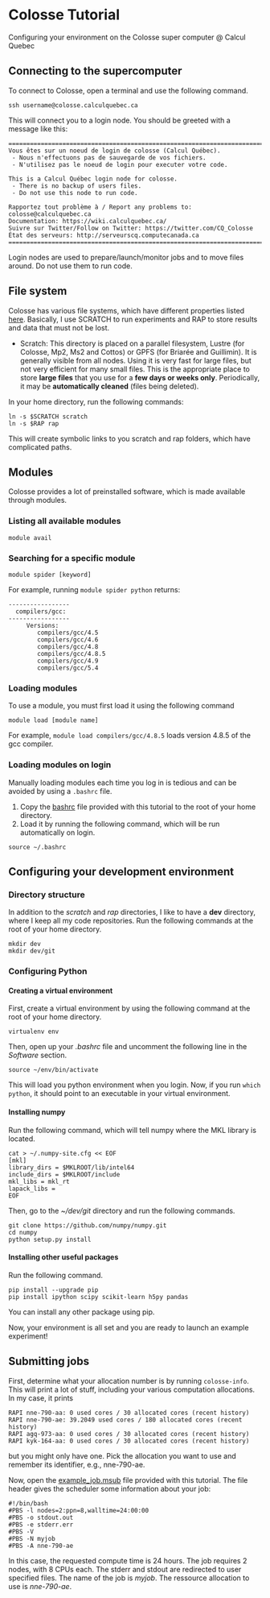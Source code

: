 # Colosse Tutorial
Configuring your environment on the Colosse super computer @ Calcul Quebec

## Connecting to the supercomputer

To connect to Colosse, open a terminal and use the following command.
```
ssh username@colosse.calculquebec.ca
```
This will connect you to a login node. You should be greeted with a message like this:
```
===========================================================================
Vous êtes sur un noeud de login de colosse (Calcul Québec).
 - Nous n'effectuons pas de sauvegarde de vos fichiers.
 - N'utilisez pas le noeud de login pour executer votre code.

This is a Calcul Québec login node for colosse.
 - There is no backup of users files.
 - Do not use this node to run code.

Rapportez tout problème à / Report any problems to: colosse@calculquebec.ca
Documentation: https://wiki.calculquebec.ca/
Suivre sur Twitter/Follow on Twitter: https://twitter.com/CQ_Colosse
État des serveurs: http://serveurscq.computecanada.ca
===========================================================================
```

Login nodes are used to prepare/launch/monitor jobs and to move files around. Do not use them to run code.

## File system

Colosse has various file systems, which have different properties listed [here](https://wiki.calculquebec.ca/w/Utiliser_l%27espace_de_stockage/en#tab=tab2). Basically, I use SCRATCH to run experiments and RAP to store results and data that must not be lost.

* Scratch: This directory is placed on a parallel filesystem, Lustre (for Colosse, Mp2, Ms2 and Cottos) or GPFS (for Briarée and Guillimin). It is generally visible from all nodes. Using it is very fast for large files, but not very efficient for many small files. This is the appropriate place to store **large files** that you use for a **few days or weeks only**. Periodically, it may be **automatically cleaned** (files being deleted).

In your home directory, run the following commands:
```
ln -s $SCRATCH scratch
ln -s $RAP rap
```
This will create symbolic links to you scratch and rap folders, which have complicated paths.

## Modules

Colosse provides a lot of preinstalled software, which is made available through modules.

### Listing all available modules
`module avail`

### Searching for a specific module
`module spider [keyword]`

For example, running `module spider python` returns:
```
-----------------
  compilers/gcc:
-----------------
     Versions:
        compilers/gcc/4.5
        compilers/gcc/4.6
        compilers/gcc/4.8
        compilers/gcc/4.8.5
        compilers/gcc/4.9
        compilers/gcc/5.4
```

### Loading modules

To use a module, you must first load it using the following command
```
module load [module name]
```

For example, `module load compilers/gcc/4.8.5` loads version 4.8.5 of the gcc compiler.

### Loading modules on login

Manually loading modules each time you log in is tedious and can be avoided by using a `.bashrc` file. 

1. Copy the [bashrc](.bashrc) file provided with this tutorial to the root of your home directory. 
2. Load it by running the following command, which will be run automatically on login.
```
source ~/.bashrc
```

## Configuring your development environment

### Directory structure

In addition to the *scratch* and *rap* directories, I like to have a **dev** directory, where I keep all my code repositories. Run the following commands at the root of your home directory.
```
mkdir dev
mkdir dev/git
```

### Configuring Python

#### Creating a virtual environment

First, create a virtual environment by using the following command at the root of your home directory.
```
virtualenv env
```
Then, open up your *.bashrc* file and uncomment the following line in the *Software* section.
```
source ~/env/bin/activate
```
This will load you python environment when you login. Now, if you run `which python`, it should point to an executable in your virtual environment. 

#### Installing numpy

Run the following command, which will tell numpy where the MKL library is located.
```
cat > ~/.numpy-site.cfg << EOF
[mkl]
library_dirs = $MKLROOT/lib/intel64
include_dirs = $MKLROOT/include
mkl_libs = mkl_rt
lapack_libs =
EOF
```

Then, go to the *~/dev/git* directory and run the following commands.
```
git clone https://github.com/numpy/numpy.git
cd numpy
python setup.py install
```

#### Installing other useful packages

Run the following command.
```
pip install --upgrade pip
pip install ipython scipy scikit-learn h5py pandas
```
You can install any other package using pip.

Now, your environment is all set and you are ready to launch an example experiment!

## Submitting jobs

First, determine what your allocation number is by running `colosse-info`. This will print a lot of stuff, including your various computation allocations. In my case, it prints
```
RAPI nne-790-aa: 0 used cores / 30 allocated cores (recent history)
RAPI nne-790-ae: 39.2049 used cores / 180 allocated cores (recent history)
RAPI agq-973-aa: 0 used cores / 30 allocated cores (recent history)
RAPI kyk-164-aa: 0 used cores / 30 allocated cores (recent history)
```
but you might only have one. Pick the allocation you want to use and remember its identifier, e.g., nne-790-ae.

Now, open the [example_job.msub](example_job.msub) file provided with this tutorial. The file header gives the scheduler some information about your job:
```
#!/bin/bash
#PBS -l nodes=2:ppn=8,walltime=24:00:00
#PBS -o stdout.out
#PBS -e stderr.err
#PBS -V
#PBS -N myjob
#PBS -A nne-790-ae
```
In this case, the requested compute time is 24 hours. The job requires 2 nodes, with 8 CPUs each. The stderr and stdout are redirected to user specified files. The name of the job is *myjob*. The ressource allocation to use is *nne-790-ae*.
